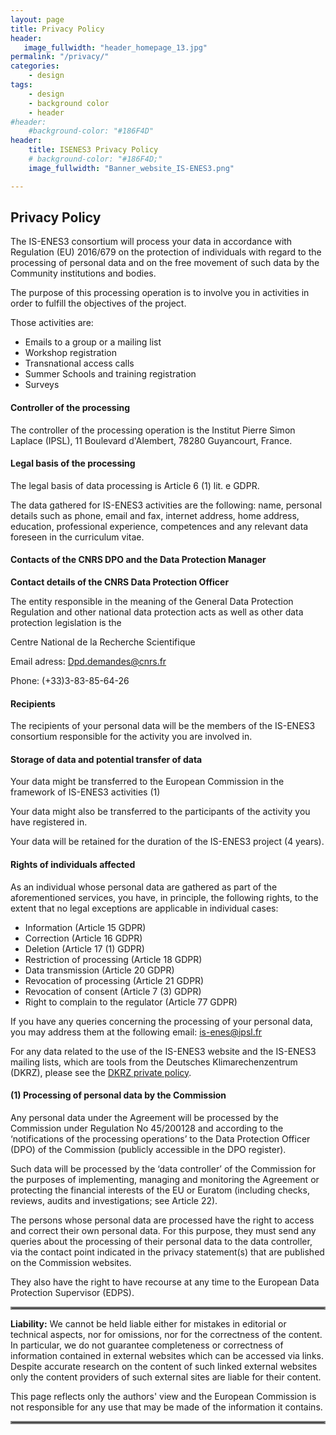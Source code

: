 ```yaml
---
layout: page
title: Privacy Policy
header:
   image_fullwidth: "header_homepage_13.jpg"
permalink: "/privacy/"
categories:
    - design
tags:
    - design
    - background color
    - header
#header:
    #background-color: "#186F4D"
header:
    title: ISENES3 Privacy Policy
    # background-color: "#186F4D;"
    image_fullwidth: "Banner_website_IS-ENES3.png"

---
```


## Privacy Policy

The IS-ENES3 consortium will process your data in accordance with Regulation (EU) 2016/679 on the protection of individuals with regard to the processing of personal data and on the free movement of such data by the Community institutions and bodies.

The purpose of this processing operation is to involve you in activities in order to fulfill the objectives of the project.

Those activities are:

- Emails to a group or a mailing list
- Workshop registration
- Transnational access calls
- Summer Schools and training registration
- Surveys

#### Controller of the processing

The controller of the processing operation is the Institut Pierre Simon Laplace (IPSL), 11 Boulevard d'Alembert, 78280 Guyancourt, France.

#### Legal basis of the processing

The legal basis of data processing is Article 6 (1) lit. e GDPR.

The data gathered for IS-ENES3 activities are the following: name, personal details such as phone, email and fax, internet address, home address, education, professional experience, competences and any relevant data foreseen in the curriculum vitae.

#### Contacts of the CNRS DPO and the Data Protection Manager

**Contact details of the CNRS Data Protection Officer**

The entity responsible in the meaning of the General Data Protection Regulation and other national data protection acts as well as other data protection legislation is the

Centre National de la Recherche Scientifique

Email adress: <Dpd.demandes@cnrs.fr>

Phone: (+33)3-83-85-64-26

#### Recipients

The recipients of your personal data will be the members of the IS-ENES3 consortium responsible for the activity you are involved in.

#### Storage of data and potential transfer of data

Your data might be transferred to the European Commission in the framework of IS-ENES3 activities (1)

Your data might also be transferred to the participants of the activity you have registered in.

Your data will be retained for the duration of the IS-ENES3 project (4 years).

#### Rights of individuals affected

As an individual whose personal data are gathered as part of the aforementioned services, you have, in principle, the following rights, to the extent that no legal exceptions are applicable in individual cases:

- Information (Article 15 GDPR)
- Correction (Article 16 GDPR)
- Deletion (Article 17 (1) GDPR)
- Restriction of processing (Article 18 GDPR)
- Data transmission (Article 20 GDPR)
- Revocation of processing (Article 21 GDPR)
- Revocation of consent (Article 7 (3) GDPR)
- Right to complain to the regulator (Article 77 GDPR)

If you have any queries concerning the processing of your personal data, you may address them at the following email: <is-enes@ipsl.fr>

For any data related to the use of the IS-ENES3 website and the IS-ENES3 mailing lists, which are tools from the Deutsches Klimarechenzentrum (DKRZ), please see the [DKRZ private policy](https://www.dkrz.de/about-en/contact/en-datenschutzhinweise).

#### (1) Processing of personal data by the Commission

Any personal data under the Agreement will be processed by the Commission under Regulation No 45/200128 and according to the ‘notifications of the processing operations’ to the Data Protection Officer (DPO) of the Commission (publicly accessible in the DPO register).

Such data will be processed by the ‘data controller’ of the Commission for the purposes of implementing, managing and monitoring the Agreement or protecting the financial interests of the EU or Euratom (including checks, reviews, audits and investigations; see Article 22).

The persons whose personal data are processed have the right to access and correct their own personal data. For this purpose, they must send any queries about the processing of their personal data to the data controller, via the contact point indicated in the privacy statement(s) that are published on the Commission websites.

They also have the right to have recourse at any time to the European Data Protection Supervisor (EDPS).

<hr style="border:2px solid gray">

**Liability:** We cannot be held liable either for mistakes in editorial or technical aspects, nor for omissions, nor for the correctness of the content. In particular, we do not guarantee completeness or correctness of information contained in external websites which can be accessed via links. Despite accurate research on the content of such linked external websites only the content providers of such external sites are liable for their content.

This page reflects only the authors' view and the European Commission is not responsible for any use that may be made of the information it contains.

<hr style="border:2px solid gray">
